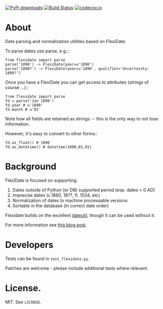 [![PyPi downloads](http://img.shields.io/pypi/v/flexidate.svg?style=flat)](https://pypi.python.org/pypi/flexidate/) [![Build Status](https://travis-ci.org/okfn/flexidate.svg?branch=master)](https://travis-ci.org/okfn/flexidate) [![codecov.io](http://codecov.io/github/okfn/flexidate/coverage.svg?branch=master)](http://codecov.io/github/okfn/flexidate?branch=master)


# About

Date parsing and normalization utilities based on FlexiDate.

To parse dates use parse, e.g.::

    from flexidate import parse
    parse('1890') -> FlexiDate(year=u'1890')
    parse('1890?') -> FlexiDate(year=u'1890', qualifier='Uncertainty: 1890?')

Once you have a FlexiDate you can get access to attributes (strings of course
...)::

    from flexidate import parse
    fd = parse('Jan 1890')
    fd.year # u'1890'
    fd.month # u'01'

Note how all fields are retained as strings -- this is the only way to not lose
information.

However, it's easy to convert to other forms::

    fd.as_float() # 1890
    fd.as_datetime() # datetime(1890,01,01)


# Background

FlexiDate is focused on supporting:

1. Dates outside of Python (or DB) supported period (esp. dates < 0 AD)
2. Imprecise dates (c.1860, 18??, fl. 1534, etc)
3. Normalization of dates to machine processable versions
4. Sortable in the database (in correct date order)

Flexidate builds on the excellent [dateutil](https://dateutil.readthedocs.org/en/latest/), though it can be used without it.

For more information see [this blog post](http://www.rufuspollock.org/2009/06/18/flexible-dates-in-python/).


# Developers

Tests can be found in `test_flexidate.py`.

Patches are welcome - please include additional tests where relevant.

# License.

MIT. See `LICENSE`.
